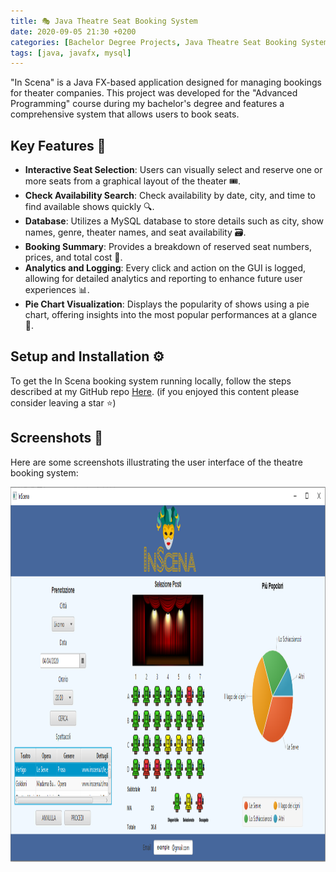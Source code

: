```yaml
---
title: 🎭 Java Theatre Seat Booking System
date: 2020-09-05 21:30 +0200
categories: [Bachelor Degree Projects, Java Theatre Seat Booking System]
tags: [java, javafx, mysql]
---
```

"In Scena" is a Java FX-based application designed for managing bookings for theater companies. This project was developed for the "Advanced Programming" course during my bachelor's degree and features a comprehensive system that allows users to book seats.

## Key Features 🔑
- **Interactive Seat Selection**: Users can visually select and reserve one or more seats from a graphical layout of the theater 🎟️.
- **Check Availability Search**: Check availability by date, city, and time to find available shows quickly 🔍.
- **Database**: Utilizes a MySQL database to store details such as city, show names, genre, theater names, and seat availability 🗃️.
- **Booking Summary**: Provides a breakdown of reserved seat numbers, prices, and total cost 💸.
- **Analytics and Logging**: Every click and action on the GUI is logged, allowing for detailed analytics and reporting to enhance future user experiences 📊.
- **Pie Chart Visualization**: Displays the popularity of shows using a pie chart, offering insights into the most popular performances at a glance 🥧.

## Setup and Installation ⚙️
To get the In Scena booking system running locally, follow the steps described at my GitHub repo [Here](https://github.com/enricollen/Theatre-Seat-Booking-System). 
(if you enjoyed this content please consider leaving a star ⭐)

## Screenshots 📸
Here are some screenshots illustrating the user interface of the theatre booking system:
<div style="text-align: center;">
<img src="../assets/img/posts/theatre_seat_booking_system/booking_app.png" alt="yolov8_detection" width="600" height="600">
</div>